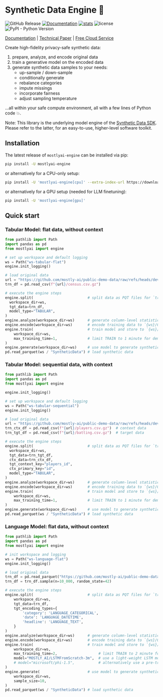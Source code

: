 # Synthetic Data Engine 💎

![GitHub Release](https://img.shields.io/github/v/release/mostly-ai/mostlyai-engine)
[![Documentation](https://img.shields.io/badge/docs-latest-green)](https://mostly-ai.github.io/mostlyai-engine/)
[![stats](https://pepy.tech/badge/mostlyai-engine)](https://pypi.org/project/mostlyai-engine/)
![license](https://img.shields.io/github/license/mostly-ai/mostlyai-engine)
![PyPI - Python Version](https://img.shields.io/pypi/pyversions/mostlyai-engine)

[Documentation](https://mostly-ai.github.io/mostlyai-engine/) | [Technical Paper](https://arxiv.org/abs/2501.12012) | [Free Cloud Service](https://app.mostly.ai/)

Create high-fidelity privacy-safe synthetic data:

1. prepare, analyze, and encode original data
2. train a generative model on the encoded data
3. generate synthetic data samples to your needs:
    * up-sample / down-sample
    * conditionally generate
    * rebalance categories
    * impute missings
    * incorporate fairness
    * adjust sampling temperature

...all within your safe compute environment, all with a few lines of Python code 💥.

Note: This library is the underlying model engine of the [Synthetic Data SDK](https://github.com/mostly-ai/mostlyai). Please refer to the latter, for an easy-to-use, higher-level software toolkit.


## Installation

The latest release of `mostlyai-engine` can be installed via pip:

```bash
pip install -U mostlyai-engine
```

or alternatively for a CPU-only setup:
```bash
pip install -U 'mostlyai-engine[cpu]' --extra-index-url https://download.pytorch.org/whl/cpu
```

or alternatively for a GPU setup (needed for LLM finetuning):
```bash
pip install -U 'mostlyai-engine[gpu]'
```


## Quick start

### Tabular Model: flat data, without context

```python
from pathlib import Path
import pandas as pd
from mostlyai import engine

# set up workspace and default logging
ws = Path("ws-tabular-flat")
engine.init_logging()

# load original data
url = "https://github.com/mostly-ai/public-demo-data/raw/refs/heads/dev/census"
trn_df = pd.read_csv(f"{url}/census.csv.gz")

# execute the engine steps
engine.split(                         # split data as PQT files for `trn` + `val` to `{ws}/OriginalData/tgt-data`
  workspace_dir=ws,
  tgt_data=trn_df,
  model_type="TABULAR",
)
engine.analyze(workspace_dir=ws)      # generate column-level statistics to `{ws}/ModelData/tgt-stats/stats.json`
engine.encode(workspace_dir=ws)       # encode training data to `{ws}/OriginalData/encoded-data`
engine.train(                         # train model and store to `{ws}/ModelStore/model-data`
    workspace_dir=ws,
    max_training_time=1,              # limit TRAIN to 1 minute for demo purposes
)
engine.generate(workspace_dir=ws)     # use model to generate synthetic samples to `{ws}/SyntheticData`
pd.read_parquet(ws / "SyntheticData") # load synthetic data
```

### Tabular Model: sequential data, with context

```python
from pathlib import Path
import pandas as pd
from mostlyai import engine

engine.init_logging()

# set up workspace and default logging
ws = Path("ws-tabular-sequential")
engine.init_logging()

# load original data
url = "https://github.com/mostly-ai/public-demo-data/raw/refs/heads/dev/baseball"
trn_ctx_df = pd.read_csv(f"{url}/players.csv.gz")  # context data
trn_tgt_df = pd.read_csv(f"{url}/batting.csv.gz")  # target data

# execute the engine steps
engine.split(                         # split data as PQT files for `trn` + `val` to `{ws}/OriginalData/(tgt|ctx)-data`
  workspace_dir=ws,
  tgt_data=trn_tgt_df,
  ctx_data=trn_ctx_df,
  tgt_context_key="players_id",
  ctx_primary_key="id",
  model_type="TABULAR",
)
engine.analyze(workspace_dir=ws)      # generate column-level statistics to `{ws}/ModelStore/(tgt|ctx)-data/stats.json`
engine.encode(workspace_dir=ws)       # encode training data to `{ws}/OriginalData/encoded-data`
engine.train(                         # train model and store to `{ws}/ModelStore/model-data`
    workspace_dir=ws,
    max_training_time=1,              # limit TRAIN to 1 minute for demo purposes
)
engine.generate(workspace_dir=ws)     # use model to generate synthetic samples to `{ws}/SyntheticData`
pd.read_parquet(ws / "SyntheticData") # load synthetic data
```

### Language Model: flat data, without context

```python
from pathlib import Path
import pandas as pd
from mostlyai import engine

# init workspace and logging
ws = Path("ws-language-flat")
engine.init_logging()

# load original data
trn_df = pd.read_parquet("https://github.com/mostly-ai/public-demo-data/raw/refs/heads/dev/headlines/headlines.parquet")
trn_df = trn_df.sample(n=10_000, random_state=42)

# execute the engine steps
engine.split(                         # split data as PQT files for `trn` + `val` to `{ws}/OriginalData/tgt-data`
    workspace_dir=ws,
    tgt_data=trn_df,
    tgt_encoding_types={
        'category': 'LANGUAGE_CATEGORICAL',
        'date': 'LANGUAGE_DATETIME',
        'headline': 'LANGUAGE_TEXT',
    }
)
engine.analyze(workspace_dir=ws)      # generate column-level statistics to `{ws}/ModelStore/tgt-stats/stats.json`
engine.encode(workspace_dir=ws)       # encode training data to `{ws}/OriginalData/encoded-data`
engine.train(                         # train model and store to `{ws}/ModelStore/model-data`
    workspace_dir=ws,
    max_training_time=2,                   # limit TRAIN to 2 minute for demo purposes
    model="MOSTLY_AI/LSTMFromScratch-3m",  # use a light-weight LSTM model, trained from scratch (GPU recommended)
    # model="microsoft/phi-1.5",           # alternatively use a pre-trained HF-hosted LLM model (GPU required)
)
engine.generate(                      # use model to generate synthetic samples to `{ws}/SyntheticData`
    workspace_dir=ws,
    sample_size=10,
)
pd.read_parquet(ws / "SyntheticData") # load synthetic data
```
